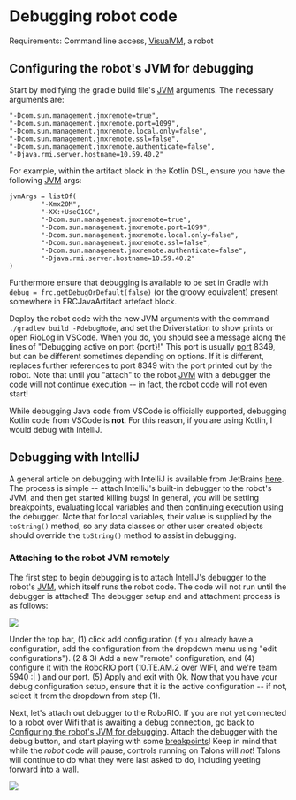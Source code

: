 # Debugging robot code

Requirements: Command line access, [VisualVM](https://visualvm.github.io/download.html), a robot

## Configuring the robot's JVM for debugging

Start by modifying the gradle build file's [JVM](https://en.wikipedia.org/wiki/Java_virtual_machine) arguments. The necessary arguments are:
```
"-Dcom.sun.management.jmxremote=true",
"-Dcom.sun.management.jmxremote.port=1099",
"-Dcom.sun.management.jmxremote.local.only=false",
"-Dcom.sun.management.jmxremote.ssl=false",
"-Dcom.sun.management.jmxremote.authenticate=false",
"-Djava.rmi.server.hostname=10.59.40.2"
```

For example, within the artifact block in the Kotlin DSL, ensure you have the following [JVM](https://en.wikipedia.org/wiki/Java_virtual_machine) args:
```
jvmArgs = listOf(
        "-Xmx20M",
        "-XX:+UseG1GC",
        "-Dcom.sun.management.jmxremote=true",
        "-Dcom.sun.management.jmxremote.port=1099",
        "-Dcom.sun.management.jmxremote.local.only=false",
        "-Dcom.sun.management.jmxremote.ssl=false",
        "-Dcom.sun.management.jmxremote.authenticate=false",
        "-Djava.rmi.server.hostname=10.59.40.2"
)
```

Furthermore ensure that debugging is available to be set in Gradle with `debug = frc.getDebugOrDefault(false)` (or the groovy equivalent) present somewhere in FRCJavaArtifact artefact block.

Deploy the robot code with the new JVM arguments with the command `./gradlew build -PdebugMode`, and set the Driverstation to show prints or open RioLog in VSCode. When you do, you should see a message along the lines of "Debugging active on port {port}!" This port is usually [port](https://en.wikipedia.org/wiki/Port_(computer_networking)) 8349, but can be different sometimes depending on options. If it is different, replaces further references to port 8349 with the port printed out by the robot. Note that until you "attach" to the robot [JVM](https://en.wikipedia.org/wiki/Java_virtual_machine) with a debugger the code will not continue execution -- in fact, the robot code will not even start!

While debugging Java code from VSCode is officially supported, debugging Kotlin code from VSCode is **not**. For this reason, if you are using Kotlin, I would debug with IntelliJ.

## Debugging with IntelliJ

A general article on debugging with IntelliJ is available from JetBrains [here](https://www.jetbrains.com/help/idea/debugging-code.html). The process is simple -- attach IntelliJ's built-in debugger to the robot's JVM, and then get started killing bugs! In general, you will be setting breakpoints, evaluating local variables and then continuing execution using the debugger. Note that for local variables, their value is supplied by the `toString()` method, so any data classes or other user created objects should override the `toString()` method to assist in debugging.

### Attaching to the robot JVM remotely

The first step to begin debugging is to attach IntelliJ's debugger to the robot's [JVM](https://en.wikipedia.org/wiki/Java_virtual_machine), which itself runs the robot code. The code will not run until the debugger is attached! The debugger setup and and attachment process is as follows:

![](../../files/debugFlow.png)

Under the top bar, (1) click add configuration (if you already have a configuration, add the configuration from the dropdown menu using "edit configurations"). (2 & 3) Add a new "remote" configuration, and (4) configure it with the RoboRIO port (10.TE.AM.2 over WIFI, and we're team 5940 :| ) and our port. (5) Apply and exit with Ok. Now that you have your debug configuration setup, ensure that it is the active configuration -- if not, select it from the dropdown from step (1). 

Next, let's attach out debugger to the RoboRIO. If you are not yet connected to a robot over Wifi that is awaiting a debug connection, go back to [Configuring the robot's JVM for debugging](#configuring-the-robots-jvm-for-debugging). Attach the debugger with the debug button, and start playing with some [breakpoints](https://en.wikipedia.org/wiki/Breakpoint)! Keep in mind that while the *robot* code will pause, controls running on Talons will *not*! Talons will continue to do what they were last asked to do, including yeeting forward into a wall.

![](../../files/debugButtonScreen.png)
